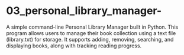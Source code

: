 # 03_personal_library_manager-
A simple command-line Personal Library Manager built in Python. This program allows users to manage their book collection using a text file (library.txt) for storage. It supports adding, removing, searching, and displaying books, along with tracking reading progress.
